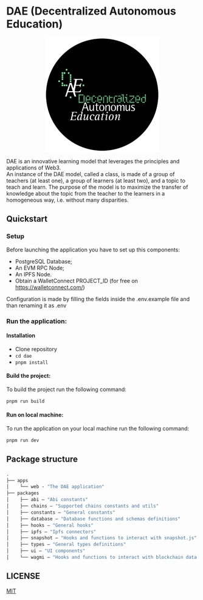 # DAE (Decentralized Autonomous Education)

<p align="center">
<img src="./apps/web/public/dae-home-image.png" alt="dae logo" width="300" height="auto">
</p>

DAE is an innovative learning model that leverages the principles and applications of Web3.  
An instance of the DAE model, called a class, is made of a group of teachers (at least one), a group of learners (at least two), and a topic to teach and learn.
The purpose of the model is to maximize the transfer of knowledge about the topic from the teacher to the learners in a homogeneous way, i.e. without many disparities.

## Quickstart

### Setup

Before launching the application you have to set up this components:

- PostgreSQL Database;
- An EVM RPC Node;
- An IPFS Node.
- Obtain a WalletConnect PROJECT_ID (for free on https://walletconnect.com/)

Configuration is made by filling the fields inside the .env.example file and than renaming it as .env

### Run the application:

#### Installation

- Clone repository
- `cd dae`
- `pnpm install`

#### Build the project:

To build the project run the following command:

```sh
pnpm run build
```

#### Run on local machine:

To run the application on your local machine run the following command:

```sh
pnpm run dev
```

## Package structure

```ml
.
├── apps
│    └── web - "The DAE application"
├── packages
│    ├── abi — "Abi constants"
│    ├── chains — "Supported chains constants and utils"
│    ├── constants — "General constants"
│    ├── database — "Database functions and schemas definitions"
│    ├── hooks — "General hooks"
│    ├── ipfs — "Ipfs connectors"
│    ├── snapshot — "Hooks and functions to interact with snapshot.js"
│    ├── types — "General types definitions"
│    ├── ui — "UI components"
│    └── wagmi — "Hooks and functions to interact with blockchain data (both directly and cached on the db)
```

## LICENSE

[MIT](./LICENSE)
